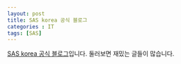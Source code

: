 ```yaml
---
layout: post
title: SAS korea 공식 블로그
categories : IT
tags: [SAS]
---
```


[SAS korea 공식 블로그](http://saskorea.tistory.com/)입니다.
둘러보면 재밌는 글들이 많습니다.
